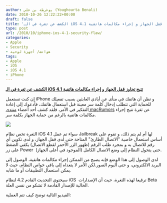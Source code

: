 ```yaml
---
author: يوغرطة بن علي (Youghourta Benali)
date: 2010-10-26 12:22:22+00:00
draft: false
title: 'الكشف عن ثغرة في الـ iOS 4.1 تتيح تجاوز قفل الجهاز و إجراء مكالمات هاتفية '
type: post
url: /2010/10/iphone-ios-4-1-security-flaw/
categories:
- Apple
- Security
- هواتف/ أجهزة لوحية
tags:
- Apple
- iOS
- iOS 4.1
- iPhone
---
```


**[الكشف عن ثغرة في الـ iOS 4.1 تتيح تجاوز قفل الجهاز و إجراء مكالمات هاتفية](http://www.it-scoop.com/2010/10/iphone-ios-4-1-security-flaw/)**


إن كنت تستعمل iPhone و تظن أن هاتفك في منأى عن أيادي العابثين بسبب تفعيلك للحماية التي تتطلب إدخال كلمة سر معينة قبل استعمال هاتفك، فأدعوك إلى إعادة التفكير في الأمر، فلقد كشف أحد أعضاء [منتدى macRumors](http://forums.macrumors.com/showthread.php?t=1035879) عن ثغرة تتيح إجراء مكالمات هاتفية بالرغم من حماية الجهاز بكلمة سر.

[![](http://www.it-scoop.com/wp-content/uploads/2010/10/iphone_hack.png)
](http://www.it-scoop.com/2010/10/iphone-ios-4-1-security-flaw/)

الثغرة تخص نظام iOS 4.1 سواء تم عمل Jailbreak لها أم لم يتم ذلك، و تقوم على أساس استعمال خاصية "الاتصال الطارئ" المتاحة حتى لدى قفل الجهاز، و لدى تكوين أي رقم للاتصال به و بمجرد طلب الرقم (ظهور الزر الأحمر لقطع الاتصال) يكفي الضغط على زر Power  (الموجود في أعلى الجهاز) حتى يتحول النظام إلى وضع الاتصال الكامل.

لدى الوصول إلى هذا الوضع فإنه يصبح من الممكن إجراء مكالمات هاتفية، الوصول إلى البريد الالكتروني، و حتى ألبوم الصور.لكن الأمر لا يتعداه إلى باقي خواص النظام، حيث لا يمكن استعمال التطبيقات أو ما شابه.

سيحتوي التحديث القادم 4.2 لنظام iOS  ترقيعا لهذه الثغرة، حيث أن الإصدارات Beta الحالية للإصدار القادمة لا تشكو من نفس العلة.

الفيديو التالية توضح كيف تتم العملية:
